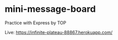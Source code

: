# mini-message-board
Practice with Express by TOP

Live: https://infinite-plateau-88867.herokuapp.com/

